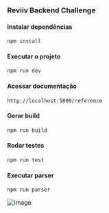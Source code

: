### Reviiv Backend Challenge

#### Instalar dependências

```
npm install
```

#### Executar o projeto

```
npm run dev
```

#### Acessar documentação

```
http://localhost:5000/reference
```

#### Gerar build

```
npm run build
```

#### Rodar testes

```
npm run test
```

#### Executar parser

```
npm run parser
```


![image](https://github.com/user-attachments/assets/df522a31-e64e-4772-8bba-fb43e0ce0dde)
